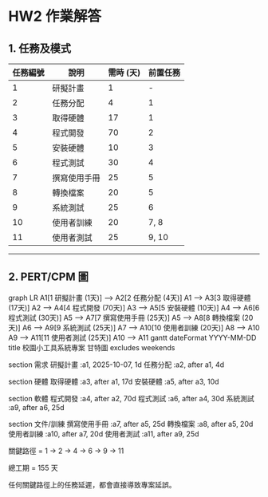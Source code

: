 # HW2 作業解答

## 1. 任務及模式

| 任務編號 | 說明           | 需時 (天) | 前置任務 |
|----------|----------------|-----------|----------|
| 1        | 研擬計畫       | 1         | -        |
| 2        | 任務分配       | 4         | 1        |
| 3        | 取得硬體       | 17        | 1        |
| 4        | 程式開發       | 70        | 2        |
| 5        | 安裝硬體       | 10        | 3        |
| 6        | 程式測試       | 30        | 4        |
| 7        | 撰寫使用手冊   | 25        | 5        |
| 8        | 轉換檔案       | 20        | 5        |
| 9        | 系統測試       | 25        | 6        |
| 10       | 使用者訓練     | 20        | 7, 8     |
| 11       | 使用者測試     | 25        | 9, 10    |

---

## 2. PERT/CPM 圖

graph LR
    A1[1 研擬計畫 (1天)] --> A2[2 任務分配 (4天)]
    A1 --> A3[3 取得硬體 (17天)]
    A2 --> A4[4 程式開發 (70天)]
    A3 --> A5[5 安裝硬體 (10天)]
    A4 --> A6[6 程式測試 (30天)]
    A5 --> A7[7 撰寫使用手冊 (25天)]
    A5 --> A8[8 轉換檔案 (20天)]
    A6 --> A9[9 系統測試 (25天)]
    A7 --> A10[10 使用者訓練 (20天)]
    A8 --> A10
    A9 --> A11[11 使用者測試 (25天)]
    A10 --> A11
gantt
    dateFormat  YYYY-MM-DD
    title 校園小工具系統專案 甘特圖
    excludes weekends

section 需求
研擬計畫         :a1, 2025-10-07, 1d
任務分配         :a2, after a1, 4d

section 硬體
取得硬體         :a3, after a1, 17d
安裝硬體         :a5, after a3, 10d

section 軟體
程式開發         :a4, after a2, 70d
程式測試         :a6, after a4, 30d
系統測試         :a9, after a6, 25d

section 文件/訓練
撰寫使用手冊     :a7, after a5, 25d
轉換檔案         :a8, after a5, 20d
使用者訓練       :a10, after a7, 20d
使用者測試       :a11, after a9, 25d

關鍵路徑 = 1 → 2 → 4 → 6 → 9 → 11

總工期 = 155 天

任何關鍵路徑上的任務延遲，都會直接導致專案延誤。
